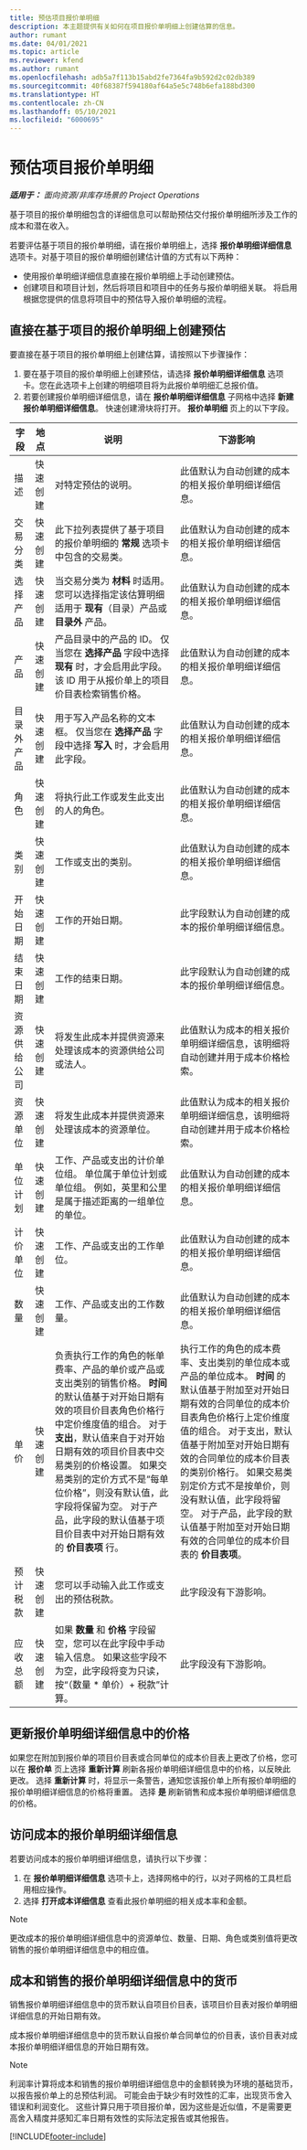 ```yaml
---
title: 预估项目报价单明细
description: 本主题提供有关如何在项目报价单明细上创建估算的信息。
author: rumant
ms.date: 04/01/2021
ms.topic: article
ms.reviewer: kfend
ms.author: rumant
ms.openlocfilehash: adb5a7f113b15abd2fe7364fa9b592d2c02db389
ms.sourcegitcommit: 40f68387f594180af64a5e5c748b6efa188bd300
ms.translationtype: HT
ms.contentlocale: zh-CN
ms.lasthandoff: 05/10/2021
ms.locfileid: "6000695"
---
```

# <a name="estimate-a-project-quote-line"></a>预估项目报价单明细

_**适用于：** 面向资源/非库存场景的 Project Operations_

基于项目的报价单明细包含的详细信息可以帮助预估交付报价单明细所涉及工作的成本和潜在收入。

若要评估基于项目的报价单明细，请在报价单明细上，选择 **报价单明细详细信息** 选项卡。对基于项目的报价单明细创建估计值的方式有以下两种：

   - 使用报价单明细详细信息直接在报价单明细上手动创建预估。 
   - 创建项目和项目计划，然后将项目和项目中的任务与报价单明细关联。 将启用根据您提供的信息将项目中的预估导入报价单明细的流程。

## <a name="create-estimates-directly-on-a-project-based-quote-line"></a>直接在基于项目的报价单明细上创建预估

要直接在基于项目的报价单明细上创建估算，请按照以下步骤操作：

1. 要在基于项目的报价单明细上创建预估，请选择 **报价单明细详细信息** 选项卡。您在此选项卡上创建的明细项目将为此报价单明细汇总报价值。 
2. 若要创建报价单明细详细信息，请在 **报价单明细详细信息** 子网格中选择 **新建报价单明细详细信息**。 快速创建滑块将打开。 **报价单明细** 页上的以下字段。

| **字段** | **地点** | **说明** | **下游影响** |
| --- | --- | --- | --- |
| 描述 | 快速创建 | 对特定预估的说明。 | 此值默认为自动创建的成本的相关报价单明细详细信息。 |
| 交易分类 | 快速创建 | 此下拉列表提供了基于项目的报价单明细的 **常规** 选项卡中包含的交易类。  | 此值默认为自动创建的成本的相关报价单明细详细信息。 |
| 选择产品 | 快速创建 | 当交易分类为 **材料** 时适用。 您可以选择指定该估算明细适用于 **现有**（目录）产品或 **目录外** 产品。 | 此值默认为自动创建的成本的相关报价单明细详细信息。 |
| 产品 | 快速创建 | 产品目录中的产品的 ID。 仅当您在 **选择产品** 字段中选择 **现有** 时，才会启用此字段。 该 ID 用于从报价单上的项目价目表检索销售价格。 | 此值默认为自动创建的成本的相关报价单明细详细信息。 |
| 目录外产品 | 快速创建 | 用于写入产品名称的文本框。 仅当您在 **选择产品** 字段中选择 **写入** 时，才会启用此字段。| 此值默认为自动创建的成本的相关报价单明细详细信息。 |
| 角色 | 快速创建 | 将执行此工作或发生此支出的人的角色。 | 此值默认为自动创建的成本的相关报价单明细详细信息。 |
| 类别 | 快速创建 | 工作或支出的类别。 | 此值默认为自动创建的成本的相关报价单明细详细信息。 |
| 开始日期 | 快速创建 | 工作的开始日期。 | 此字段默认为自动创建的成本的报价单明细详细信息。 |
| 结束日期 | 快速创建 | 工作的结束日期。 | 此字段默认为自动创建的成本的报价单明细详细信息。 |
| 资源供给公司 | 快速创建 | 将发生此成本并提供资源来处理该成本的资源供给公司或法人。 | 此值默认为成本的相关报价单明细详细信息，该明细将自动创建并用于成本价格检索。 |
| 资源单位 | 快速创建 | 将发生此成本并提供资源来处理该成本的资源单位。 | 此值默认为成本的相关报价单明细详细信息，该明细将自动创建并用于成本价格检索。 |
| 单位计划 | 快速创建 | 工作、产品或支出的计价单位组。 单位属于单位计划或单位组。 例如，英里和公里是属于描述距离的一组单位的单位。 | 此值默认为自动创建的成本的相关报价单明细详细信息。 |
| 计价单位 | 快速创建 | 工作、产品或支出的工作单位。 | 此值默认为自动创建的成本的相关报价单明细详细信息。 |
| 数量 | 快速创建 | 工作、产品或支出的工作数量。 | 此值默认为自动创建的成本的相关报价单明细详细信息。 |
| 单价 | 快速创建 |负责执行工作的角色的帐单费率、产品的单价或产品或支出类别的销售价格。 **时间** 的默认值基于对开始日期有效的项目价目表角色价格行中定价维度值的组合。 对于 **支出**，默认值来自于对开始日期有效的项目价目表中交易类别的价格设置。 如果交易类别的定价方式不是“每单位价格”，则没有默认值，此字段将保留为空。 对于产品，此字段的默认值基于项目价目表中对开始日期有效的 **价目表项** 行。| 执行工作的角色的成本费率、支出类别的单位成本或产品的单位成本。 **时间** 的默认值基于附加至对开始日期有效的合同单位的成本价目表角色价格行上定价维度值的组合。 对于支出，默认值基于附加至对开始日期有效的合同单位的成本价目表的类别价格行。 如果交易类别定价方式不是按单价，则没有默认值，此字段将留空。 对于产品，此字段的默认值基于附加至对开始日期有效的合同单位的成本价目表的 **价目表项**。|
| 预计税款 | 快速创建 | 您可以手动输入此工作或支出的预估税款。 | 此字段没有下游影响。 |
| 应收总额 | 快速创建 | 如果 **数量** 和 **价格** 字段留空，您可以在此字段中手动输入信息。 如果这些字段不为空，此字段将变为只读，按“（数量 \* 单价）+ 税款”计算。 | 此字段没有下游影响。 |

## <a name="update-prices-on-quote-line-details"></a>更新报价单明细详细信息中的价格

如果您在附加到报价单的项目价目表或合同单位的成本价目表上更改了价格，您可以在 **报价单** 页上选择 **重新计算** 刷新各报价单明细详细信息中的价格，以反映此更改。 选择 **重新计算** 时，将显示一条警告，通知您该报价单上所有报价单明细的报价单明细详细信息的价格将重置。 选择 **是** 刷新销售和成本报价单明细详细信息的价格。

## <a name="access-quote-line-details-for-cost"></a>访问成本的报价单明细详细信息

若要访问成本的报价单明细详细信息，请执行以下步骤：

1. 在 **报价单明细详细信息** 选项卡上，选择网格中的行，以对子网格的工具栏启用相应操作。 
2. 选择 **打开成本详细信息** 查看此报价单明细的相关成本率和金额。

> [!NOTE]
> 更改成本的报价单明细详细信息中的资源单位、数量、日期、角色或类别值将更改销售的报价单明细详细信息中的相应值。

## <a name="currency-on-quote-line-details-for-cost-and-sales"></a>成本和销售的报价单明细详细信息中的货币

销售报价单明细详细信息中的货币默认自项目价目表，该项目价目表对报价单明细详细信息的开始日期有效。

成本报价单明细详细信息中的货币默认自报价单合同单位的价目表，该价目表对成本报价单明细详细信息的开始日期有效。

> [!NOTE]
> 利润率计算将成本和销售的报价单明细详细信息中的金额转换为环境的基础货币，以报告报价单上的总预估利润。 可能会由于缺少有时效性的汇率，出现货币舍入错误和利润变化。 这些计算只用于项目报价单，因为这些是近似值，不是需要更高舍入精度并感知汇率日期有效性的实际法定报告或其他报告。


[!INCLUDE[footer-include](../includes/footer-banner.md)]
